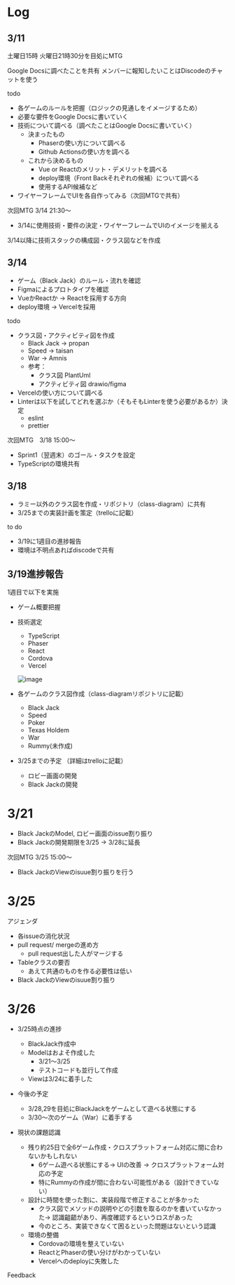 # Log

## 3/11

土曜日15時
火曜日21時30分を目処にMTG

Google Docsに調べたことを共有
メンバーに報知したいことはDiscodeのチャットを使う

todo
- 各ゲームのルールを把握（ロジックの見通しをイメージするため）
- 必要な要件をGoogle Docsに書いていく
- 技術について調べる（調べたことはGoogle Docsに書いていく）
  - 決まったもの
    - Phaserの使い方について調べる
    - Github Actionsの使い方を調べる
  - これから決めるもの
    - Vue or Reactのメリット・デメリットを調べる
    - deploy環境（Front Backそれぞれの候補）について調べる
    - 使用するAPI候補など
- ワイヤーフレームでUIを各自作ってみる（次回MTGで共有）

次回MTG 3/14 21:30～
- 3/14に使用技術・要件の決定・ワイヤーフレームでUIのイメージを揃える

3/14以降に技術スタックの構成図・クラス図などを作成

## 3/14
- ゲーム（Black Jack）のルール・流れを確認
- Figmaによるプロトタイプを確認
- VueかReactか -> Reactを採用する方向
- deploy環境 -> Vercelを採用

todo
- クラス図・アクティビティ図を作成
  - Black Jack -> propan
  - Speed -> taisan
  - War -> Amnis
  - 参考：
    - クラス図 PlantUml
    - アクティビティ図 drawio/figma
- Vercelの使い方について調べる
- Linterは以下を試してどれを選ぶか（そもそもLinterを使う必要があるか）決定
  - eslint
  - prettier

次回MTG　3/18 15:00〜
- Sprint1（翌週末）のゴール・タスクを設定
- TypeScriptの環境共有

## 3/18
- ラミー以外のクラス図を作成・リポジトリ（class-diagram）に共有
- 3/25までの実装計画を策定（trelloに記載）

to do
- 3/19に1週目の進捗報告
- 環境は不明点あればdiscodeで共有

## 3/19進捗報告
1週目で以下を実施
- ゲーム概要把握
- 技術選定
  - TypeScript
  - Phaser
  - React
  - Cordova
  - Vercel
  
  ![image](https://user-images.githubusercontent.com/83019007/226162145-0b2bb02d-47d4-450c-9ba9-6928a3ab461a.png)

  
- 各ゲームのクラス図作成（class-diagramリポジトリに記載）
  - Black Jack
  - Speed
  - Poker
  - Texas Holdem
  - War
  - Rummy(未作成)
 
- 3/25までの予定 （詳細はtrelloに記載）
  - ロビー画面の開発
  - Black Jackの開発

# 3/21
- Black JackのModel, ロビー画面のissue割り振り
- Black Jackの開発期限を3/25 -> 3/28に延長

次回MTG 3/25 15:00〜
- Black JackのViewのisuue割り振りを行う


# 3/25

アジェンダ

- 各issueの消化状況
- pull request/ mergeの進め方
  - pull request出した人がマージする
- Tableクラスの要否　
  - あえて共通のものを作る必要性は低い
- Black JackのViewのisuue割り振り 

# 3/26

- 3/25時点の進捗
  - BlackJack作成中
  - Modelはおよそ作成した
    - 3/21〜3/25
    - テストコードも並行して作成
  - Viewは3/24に着手した
  
- 今後の予定
  - 3/28,29を目処にBlackJackをゲームとして遊べる状態にする
  - 3/30〜次のゲーム（War）に着手する

- 現状の課題認識
  - 残り約25日で全6ゲーム作成・クロスプラットフォーム対応に間に合わないかもしれない
    - 6ゲーム遊べる状態にする-> UIの改善 -> クロスプラットフォーム対応の予定
    - 特にRummyの作成が間に合わない可能性がある（設計できていない）
  - 設計に時間を使った割に、実装段階で修正することが多かった
    - クラス図でメソッドの説明やどの引数を取るのかを書いていなかった-> 認識齟齬があり、再度確認するというロスがあった
    - 今のところ、実装できなくて困るといった問題はないという認識
  - 環境の整備
    - Cordovaの環境を整えていない
    - ReactとPhaserの使い分けがわかっていない
    - Vercelへのdeployに失敗した
    
Feedback
